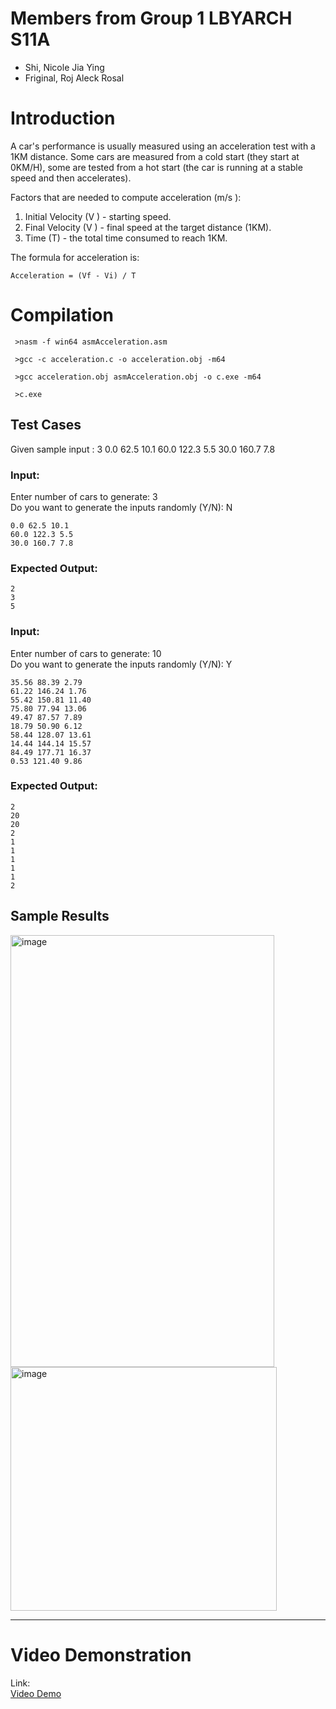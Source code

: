 # Members from Group 1 LBYARCH S11A
   - Shi, Nicole Jia Ying
   - Friginal, Roj Aleck Rosal

# Introduction
A car's performance is usually measured using an acceleration test with a 1KM distance. Some cars are measured from a cold start (they start at 0KM/H), some are tested from a hot start (the car is running at a stable speed and then accelerates).
 
Factors that are needed to compute acceleration (m/s ):
1. Initial Velocity (V ) - starting speed.
2. Final Velocity (V ) - final speed at the target distance (1KM).
3. Time (T) - the total time consumed to reach 1KM.
 
The formula for acceleration is:
    
    Acceleration = (Vf - Vi) / T


# Compilation

     >nasm -f win64 asmAcceleration.asm

     >gcc -c acceleration.c -o acceleration.obj -m64

     >gcc acceleration.obj asmAcceleration.obj -o c.exe -m64

     >c.exe

## Test Cases 
   Given sample input :
3
0.0 62.5 10.1
60.0 122.3 5.5
30.0 160.7 7.8

### Input:
Enter number of cars to generate: 3  
Do you want to generate the inputs randomly (Y/N): N
```
0.0 62.5 10.1
60.0 122.3 5.5
30.0 160.7 7.8
```

### Expected Output:
```
2
3
5
```

### Input:
Enter number of cars to generate: 10   
Do you want to generate the inputs randomly (Y/N): Y
```
35.56 88.39 2.79
61.22 146.24 1.76
55.42 150.81 11.40
75.80 77.94 13.06
49.47 87.57 7.89
18.79 50.90 6.12
58.44 128.07 13.61
14.44 144.14 15.57
84.49 177.71 16.37
0.53 121.40 9.86
```

### Expected Output:
```
2
20
20
2
1
1
1
1
1
2
```

## Sample Results
<img width="422" height="691" alt="image" src="https://github.com/user-attachments/assets/c822d18d-927d-4022-b9df-9996b6bbdbb5" />
<img width="426" height="390" alt="image" src="https://github.com/user-attachments/assets/4b9dfc11-33b0-4168-b3b9-447a0e790699" />  




---


# Video Demonstration

Link:    
[Video Demo](https://drive.google.com/file/d/1_MEEIkCmwhHmggro99mRcVGDTFq5eVai/view?usp=sharing)

